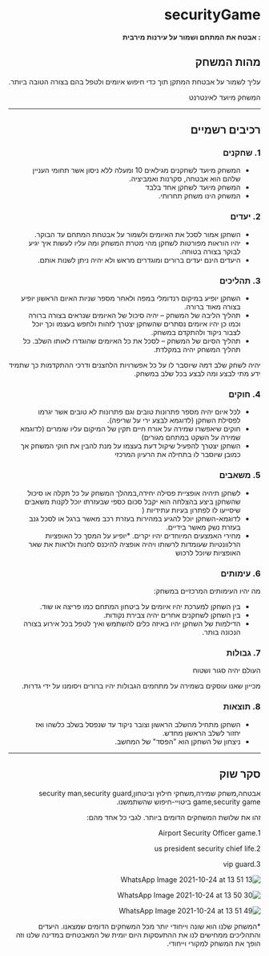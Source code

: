 <div dir='rtl' lang='he'>

#  securityGame

**: אבטח את המתחם ושמור על עירנות מירבית**

## מהות המשחק

עליך לשמור על אבטחת המתקן תוך כדי חיפוש איומים ולטפל בהם בצורה הטובה ביותר.

  המשחק מיועד לאינטרנט


---


## רכיבים רשמיים


### 1. שחקנים

*  המשחק מיועד לשחקנים מגילאים 10 ומעלה ללא ניסון אשר תחומי העניין שלהם הוא אבטחה, סקרנות ואמביציה.
* המשחק מיועד לשחקן אחד בלבד
* המשחק הינו משחק תחרותי.

### 2. יעדים

* השחקן אמור לסכל את האיומים ולשמור על אבטחת המתחם עד הבוקר.
* יהיו הוראות מפורטות לשחקן מהי מטרת המשחק ומה עליו לעשות איך יגיע לבוקר בצורה בטוחה. 
* היעדים הינם יעדים ברורים ומוגדרים מראש ולא יהיה ניתן לשנות אותם.

### 3. תהליכים

*  השחקן יופיע במיקום רנדומלי במפה ולאחר מספר שניות האיום הראשון יופיע בצורה מאוד ברורה.
*	תהליך הליבה של המשחק – יהיה סיכול של האיומים שנראים בצורה ברורה וכמו כן יהיו איומים נסתרים שהשחקן יצטרך לזהות ולחפש בעצמו וכך יוכל לצבור ניקוד ולהתקדם במשחק.
*	תהליך הסיום של המשחק – לסכל את כל האיומים שהוגדרו לאותו השלב.
כל תהליך המשחק יהיה במקלדת.

יהיה לשחק שלב דמה שיוסבר לו על כל אפשרויות הלחצנים ודרכי ההתקדמות כך שתמיד ידע מתי לבצע ומה לבצע בכל שלב במשחק.


### 4. חוקים

* לכל איום יהיה מספר פתרונות טובים וגם פתרונות לא טובים אשר יגרמו לפסילת השחקן (לדוגמא לבצע ירי על שריפה).
* חוקים שיאפשרו שמירה על אורח חיים תקין של המיקום עליו שומרים (לדוגמא שמירה על השקט במתחם מגורים)
* השחקן יצטרך להפעיל שיקול דעת בעצמו על מנת להבין את חוקי המשחק אך כמובן שיוסבר לו בתחילה את הרעיון המרכזי


### 5. משאבים

* לשחקן תיהיה אופציית פסילה יחידה,במהלך המשחק על כל תקלה או סיכול שהשחקן ביצע בהצלחה הוא יקבל סכום כספי שבעזרתו יוכל לקנות משאבים שיסייעו לו לפתרון בעיות עתידיות (
* לדוגמא-השחקן יוכל להגיע במהירות בעזרת רכב מאשר ברגל או לסכל גנב בעזרת נשק מאשר בידיים.
* מחירי האמצעים המיוחדים יהיו יקרים.
*יופיע על המסך כל האופציות הרלוונטיות שעומדות לרשותו ויהיה אופציה להיכנס לחנות ולראות את שאר האופציות שיוכל לרכוש

### 6. עימותים

מה יהיו העימותים המרכזיים במשחק:

* בין השחקן למערכת יהיו איומים על ביטחון המתחם כמו פריצה או שוד.
* בין השחקן לשחקנים אחרים יהיה צבירת נקודות.
* הדילמות של השחקן יהיו באיזה כלים להשתמש ואיך לטפל בכל אירוע בצורה הנכונה בותר. 


### 7. גבולות

 העולם יהיה סגור ושטוח  
 
מכייון שאנו עוסקים בשמירה על מתחמים הגבולות יהיו ברורים ויסומנו על ידי גדרות.


### 8. תוצאות

* השחקן מתחיל מהשלב הראשון וצובר ניקוד עד שנפסל בשלב כלשהו ואז יחזור לשלב הראשון מחדש.  
* ניצחון של השחקן הוא "הפסד" של המחשב.

---

## סקר שוק 
אבטחה,משחק שמירה,משחקי חילוץ וביטחון,security man,security guard game,security game   ביטויי-חיפוש שהשתמשנו.

זהו את שלושת המשחקים הדומים ביותר. לגבי כל אחד מהם:
 <br>

1.Airport Security Officer game <br>

2.us president security chief life <br>

3.vip guard <br>

 ![WhatsApp Image 2021-10-24 at 13 51 13](https://user-images.githubusercontent.com/57321080/138590841-0b1abdef-5122-4ef0-a9a9-3d02b159b008.jpeg) <br>

![WhatsApp Image 2021-10-24 at 13 50 30](https://user-images.githubusercontent.com/57321080/138590881-b6b7f75a-ffb2-4df3-a8df-1996b0513c82.jpeg)<br>

 ![WhatsApp Image 2021-10-24 at 13 51 49](https://user-images.githubusercontent.com/57321080/138590875-6f35baaf-b68c-4568-a488-b3e03388a357.jpeg)<br>


 
 
*המשחק שלנו הוא שונה וייחודי יותר מכל המשחקים הדומים שמצאנו.
היעדים והתהליכים ממחישים לנו את ההתעסקות היום יומית של המאבטחים במדינה שלנו וזה הופך את המשחק למקורי וייחודי.


</div>
